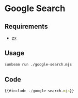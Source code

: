# Google Search

## Requirements

- [zx](https://github.com/google/zx)

## Usage

```bash
sunbeam run ./google-search.mjs
```

## Code

```javascript
{{#include ./google-search.mjs}}
```
